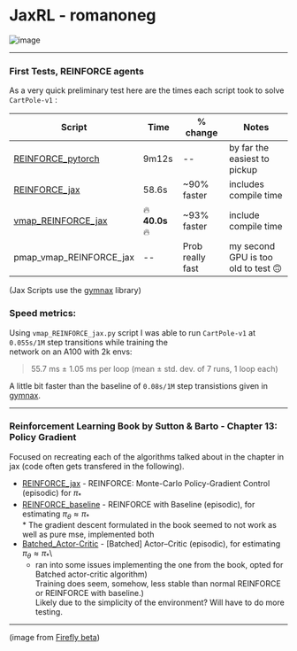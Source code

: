 # JaxRL - romanoneg

![image](https://github.com/romanoneg/JaxRL/assets/43445765/3a41737e-4be5-4576-83b6-7ea76e25dd60)

---
### First Tests, REINFORCE agents

As a very quick preliminary test here are the times each script took to solve `CartPole-v1` :

| Script        | Time     | % change | Notes |
|--------------|-----------|------------|-----------|
| [REINFORCE_pytorch](https://github.com/romanoneg/JaxRL/blob/main/REINFORCE/REINFORCE_pytorch.py)   | 9m12s   | -- | by far the easiest to pickup        |
| [REINFORCE_jax](https://github.com/romanoneg/JaxRL/blob/main/REINFORCE/REINFORCE_jax.py) | 58.6s  | ~90% faster | includes compile time       |
| [vmap_REINFORCE_jax](https://github.com/romanoneg/JaxRL/blob/main/REINFORCE/vmap_REINFORCE_jax.py)     | 🔥**40.0s**🔥 | ~93% faster | include compile time       |
| pmap_vmap_REINFORCE_jax| --            | Prob really fast| my second GPU is too old to test 🙃  |

(Jax Scripts use the [gymnax](https://github.com/RobertTLange/gymnax) library)

### Speed metrics:

Using `vmap_REINFORCE_jax.py` script I was able to run `CartPole-v1` at `0.055s/1M` step transitions while training the\
network on an A100 with 2k envs:

> 55.7 ms ± 1.05 ms per loop (mean ± std. dev. of 7 runs, 1 loop each)
  
A little bit faster than the baseline of `0.08s/1M` step transistions given in [gymnax](https://github.com/RobertTLange/gymnax).

---
### Reinforcement Learning Book by Sutton & Barto - Chapter 13: Policy Gradient 

Focused on recreating each of the algorithms talked about in the chapter in jax (code often gets transfered in the following).

- [REINFORCE_jax](https://github.com/romanoneg/JaxRL/blob/main/REINFORCE/REINFORCE_jax.py) - REINFORCE: Monte-Carlo Policy-Gradient Control (episodic) for $\pi_*$ 
- [REINFORCE_baseline](https://github.com/romanoneg/JaxRL/blob/main/RLbook/REINFORCE_baseline.py) - REINFORCE with Baseline (episodic), for estimating $\pi_\theta \approx \pi_*$\
      * The gradient descent formulated in the book seemed to not work as well as pure mse, implemented both
- [Batched_Actor-Critic](https://github.com/romanoneg/JaxRL/blob/main/RLbook/B-Actor-Critic.py) - \[Batched\] Actor–Critic (episodic), for estimating $\pi_\theta \approx \pi_*$\
	* ran into some issues implementing the one from the book, opted for Batched actor-critic algorithm)\
	Training does seem, somehow, less stable than normal REINFORCE or REINFORCE with baseline.)\
	Likely due to the simplicity of the environment? Will have to do more testing. 

---

(image from [Firefly beta](https://www.adobe.com/sensei/generative-ai/firefly.html))
